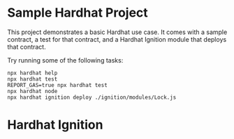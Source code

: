 # Sample Hardhat Project

This project demonstrates a basic Hardhat use case. It comes with a sample contract, a test for that contract, and a Hardhat Ignition module that deploys that contract.

Try running some of the following tasks:

```shell
npx hardhat help
npx hardhat test
REPORT_GAS=true npx hardhat test
npx hardhat node
npx hardhat ignition deploy ./ignition/modules/Lock.js
```

# Hardhat Ignition
<!-- ➜  TwitterToken npx hardhat ignition deploy ./ignition/modules/TwitterAccount.js --network localhost
Hardhat Ignition 🚀

Resuming existing deployment from ./ignition/deployments/chain-31337

Deploying [ TwitterAccount ]

Batch #1
  Executed TwitterAccount#TwitterAccount

[ TwitterAccount ] successfully deployed 🚀

Deployed Addresses

TwitterToken#TwitterToken - 0x5FbDB2315678afecb367f032d93F642f64180aa3
TokenFaucet#TokenFaucet - 0xe7f1725E7734CE288F8367e1Bb143E90bb3F0512
TwitterAccount#TwitterAccount - 0x9fE46736679d2D9a65F0992F2272dE9f3c7fa6e0

-->
